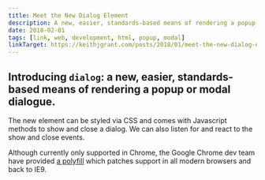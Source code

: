 ```yaml
---
title: Meet the New Dialog Element
description: A new, easier, standards-based means of rendering a popup or modal dialogue.
date: 2018-02-01
tags: [link, web, development, html, popup, modal]
linkTarget: https://keithjgrant.com/posts/2018/01/meet-the-new-dialog-element/
---
```

Introducing `dialog`: a new, easier, standards-based means of rendering a popup or modal dialogue.
---

The new element can be styled via CSS and comes with Javascript methods to show and close a dialog. We can also listen for and react to the show and close events.

Although currently only supported in Chrome, the Google Chrome dev team have provided [a polyfill](https://github.com/GoogleChrome/dialog-polyfill) which patches support in all modern browsers and back to IE9.

